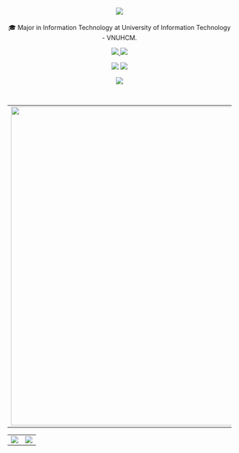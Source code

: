 <h1 align="center">
    <img src="https://readme-typing-svg.herokuapp.com/?font=Righteous&size=35&center=true&vCenter=true&width=500&height=70&duration=4000&lines=Aloha!+👋;+I'm+Vo+Nhat+Phuong!;" />
</h1>

<div align="center">
 
🎓 Major in Information Technology at University of Information Technology - VNUHCM.
<div align="center"> 
  <a href="https://www.facebook.com/phuong.vonhat.tuhy/" target="_blank">
    <img src="https://img.shields.io/badge/Facebook-1877F2?style=for-the-badge&logo=facebook&logoColor=white" />
</a>
<a href="https://www.instagram.com/tuhy.sapoche.99/" target="_blank">
    <img src="https://img.shields.io/badge/Instagram-E4405F?style=for-the-badge&logo=instagram&logoColor=white" />
</a>
</div> 
 </div>
<p align="center">
  <img src="https://github-readme-stats.vercel.app/api?username=vonhatphuongahihi&theme=default&show_icons=true&hide_border=true&count_private=true" />
  <img src="https://github-readme-stats.vercel.app/api/top-langs/?username=vonhatphuongahihi&show_icons=true&hide_border=true&layout=compact" />
</p>
<p align="center">
  <img src="https://github-readme-streak-stats.herokuapp.com/?user=vonhatphuongahihi&hide_border=true" />
</p>
<br/>
<table align="center">
  <tbody>
    <tr>
      <td>
        <a href="https://github-profile-summary-cards.vercel.app/api/cards/profile-details?username=vonhatphuongahihi">
          <img width="715" src="https://github-profile-summary-cards.vercel.app/api/cards/profile-details?username=vonhatphuongahihi&theme=github"/>
        </a>
      </td>
    </tr>
  </tbody>
</table>
<table align="center">
  <tbody>
    <tr>
      <td>
        <a href="https://github-profile-summary-cards.vercel.app/api/cards/stats?username=vonhatphuongahihi">
          <img src="https://github-profile-summary-cards.vercel.app/api/cards/stats?username=vonhatphuongahihi&theme=github"/>
        </a>
      </td>
      <td>
        <a href="https://github-profile-summary-cards.vercel.app/api/cards/productive-time?username=vonhatphuongahihi0">
          <img src="https://github-profile-summary-cards.vercel.app/api/cards/productive-time?username=vonhatphuongahihi&theme=github"/>
        </a>
      </td>
    </tr>
  </tbody>
</table>

